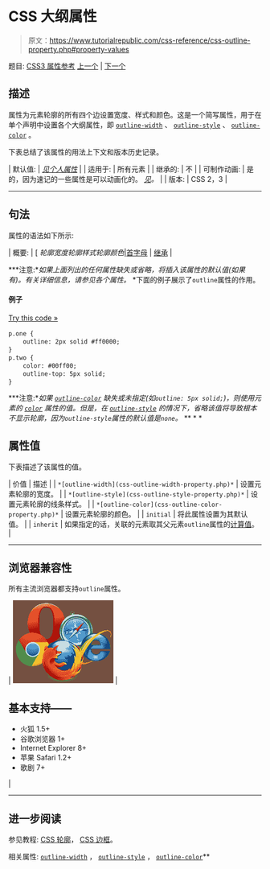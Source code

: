 # CSS 大纲属性

> 原文：<https://www.tutorialrepublic.com/css-reference/css-outline-property.php#property-values>

题目: [CSS3 属性参考](css3-properties.php) [上一个](css3-order-property.php) | [下一个](css-outline-color-property.php)

## 描述

属性为元素轮廓的所有四个边设置宽度、样式和颜色。这是一个简写属性，用于在单个声明中设置各个大纲属性，即 [`outline-width`](css-outline-width-property.php) 、 [`outline-style`](css-outline-style-property.php) 、 [`outline-color`](css-outline-color-property.php) 。

下表总结了该属性的用法上下文和版本历史记录。

| 默认值: | *[见个人属性](#property-values)* |
| 适用于: | 所有元素 |
| 继承的: | 不 |
| 可制作动画: | 是的，因为速记的一些属性是可以动画化的。 [*见*](css-animatable-properties.php)*。* |
| 版本: | CSS 2，3 |

* * *

## 句法

属性的语法如下所示:

| 概要: | [ *轮廓宽度轮廓样式轮廓颜色*&#124;[首字母](../definitions.php#initial) &#124; [继承](../definitions.php#inherit) |

 ***注意:**如果上面列出的任何属性缺失或省略，将插入该属性的默认值(如果有)。有关详细信息，请参见各个属性。*  *下面的例子展示了`outline`属性的作用。

#### 例子

[Try this code »](../codelab.php?topic=css&file=outline-property "Try this code using online Editor")

```
p.one {
    outline: 2px solid #ff0000;
}
p.two {
    color: #00ff00;
    outline-top: 5px solid;
}
```

 ***注意:**如果 [`outline-color`](css-outline-color-property.php) 缺失或未指定(如`outline: 5px solid;`)，则使用元素的 [`color`](css-color-property.php) 属性的值。但是，在 [`outline-style`](css-outline-style-property.php) 的情况下，省略该值将导致根本不显示轮廓，因为`outline-style`属性的默认值是`none`。*  ** * *

## 属性值

下表描述了该属性的值。

| 价值 | 描述 |
| `*[outline-width](css-outline-width-property.php)*` | 设置元素轮廓的宽度。 |
| `*[outline-style](css-outline-style-property.php)*` | 设置元素轮廓的线条样式。 |
| `*[outline-color](css-outline-color-property.php)*` | 设置元素轮廓的颜色。 |
| `initial` | 将此属性设置为其默认值。 |
| `inherit` | 如果指定的话，关联的元素取其父元素`outline`属性的[计算值](../definitions.php#computed-value)。 |

* * *

## 浏览器兼容性

所有主流浏览器都支持`outline`属性。

| ![Browsers Icon](img/e9331123c77668c1832e541c2fca1002.png) | 

## 基本支持——

*   火狐 1.5+
*   谷歌浏览器 1+
*   Internet Explorer 8+
*   苹果 Safari 1.2+
*   歌剧 7+

 |

* * *

## 进一步阅读

参见教程: [CSS 轮廓](../css-tutorial/css-outline.php)， [CSS 边框](../css-tutorial/css-border.php)。

相关属性: [`outline-width`](css-outline-width-property.php) ， [`outline-style`](css-outline-style-property.php) ， [`outline-color`](css-outline-color-property.php)**